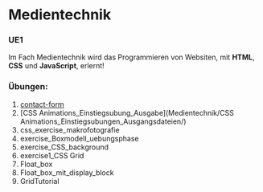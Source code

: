 # Medientechnik
### UE1

Im Fach Medientechnik wird das Programmieren von Websiten, mit **HTML**, **CSS** und **JavaScript**, erlernt!

### Übungen:

1. [contact-form]()
2. [CSS Animations_Einstiegsubung_Ausgabe](Medientechnik/CSS Animations_Einstiegsubungen_Ausgangsdateien/)
3. css_exercise_makrofotografie
4. exercise_Boxmodell_uebungsphase
5. exercise_CSS_background
6. exercise1_CSS Grid
7. Float_box
8. Float_box_mit_display_block
9. GridTutorial